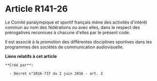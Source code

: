 # Article R141-26

Le  Comité paralympique et sportif français mène des activités d'intérêt  commun au nom des fédérations ou avec elles, dans
le respect des  prérogatives reconnues à chacune d'elles par le présent code. 

Il est associé à la promotion des différentes disciplines sportives  dans les programmes des sociétés de communication
audiovisuelle.

**Liens relatifs à cet article**

	**Créé par**:

	  - Décret n°2016-737 du 2 juin 2016 - art. 3
